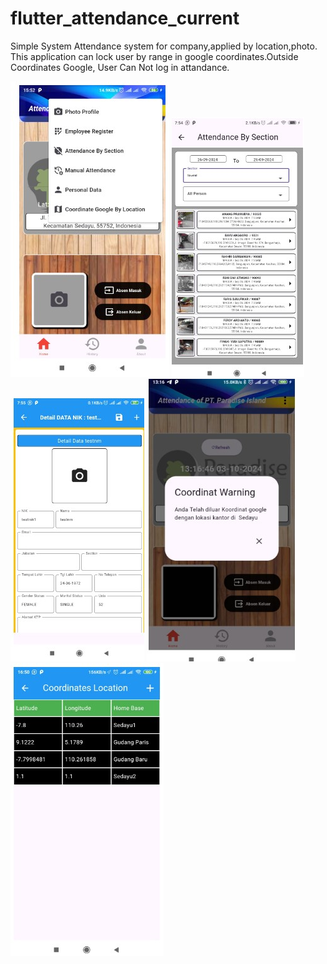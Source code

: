 # flutter_attendance_current

Simple System Attendance system for company,applied by location,photo.
This application can lock user by range in google coordinates.Outside Coordinates Google, User Can Not log in attandance.

![alt text](https://github.com/irawanmurjayanto/attendance_flutter_current/blob/main/rd/menu1.jpg?raw=true)
![alt text](https://github.com/irawanmurjayanto/attendance_flutter_current/blob/main/rd/attbysection.jpg?raw=true)
![alt text](https://github.com/irawanmurjayanto/attendance_flutter_current/blob/main/rd/detail.jpg?raw=true)
![alt text](https://github.com/irawanmurjayanto/attendance_flutter_current/blob/main/rd/coordinat.jpg?raw=true)
![alt text](https://github.com/irawanmurjayanto/attendance_flutter_current/blob/main/rd/coordinate.jpg?raw=true)

